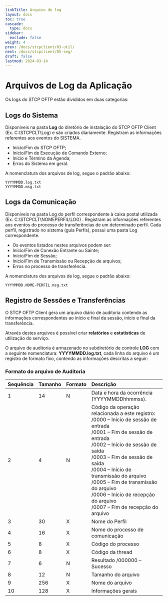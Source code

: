 ```yaml
---
linkTitle: Arquivo de log
layout: docs
toc: true
cascade:
  type: docs
sidebar:
  exclude: false
weight: 4
prev: /docs/stcpclient/03-util/
next: /docs/stcpclient/05-seg/
draft: false
lastmod: 2024-03-14
---
```


# Arquivos de Log da Aplicação

Os logs do STCP OFTP estão divididos em duas categorias:

## Logs do Sistema

Disponíveis na pasta **Log** do diretório de instalação do STCP OFTP Client (Ex. C:\STCPCLT\Log) e são criados diariamente. Registram as informações referentes aos eventos do SISTEMA.

- Início/Fim do STCP OFTP;
- Início/Fim de Execução de Comando Externo;
- Início e Término da Agenda;
- Erros do Sistema em geral.

A nomenclatura dos arquivos de log, segue o padrão abaixo:

```
YYYYMMDD.log.txt
YYYYMMDD.msg.txt
```

## Logs da Comunicação

Disponíveis na pasta Log do perfil correspondente à caixa postal utilizada (Ex. C:\STCPCLT\NOMEPERFIL\LOG) . Registram as informações referentes aos eventos do processo de transferências de um determinado perfil. Cada perfil, registrado no sistema (guia Perfis), possui uma pasta Log correspondente.

- Os eventos listados nestes arquivos podem ser:
- Início/Fim de Conexão Entrante ou Sainte;
- Início/Fim de Sessão;
- Início/Fim de Transmissão ou Recepção de arquivos;
- Erros no processo de transferência.

A nomenclatura dos arquivos de log, segue o padrão abaixo:

```
YYYYMMDD.NOME-PERFIL.msg.txt
```

## Registro de Sessões e Transferências

O STCP OFTP Client gera um arquivo diário de auditoria contendo as informações correspondentes ao início e final da sessão, início e final da transferência.

Através destes arquivos é possível criar **relatórios** e **estatísticas** de utilização do serviço.

O arquivo de auditoria é armazenado no subdiretório de controle **LOG** com a seguinte nomenclatura: **YYYYMMDD.log.txt**, cada linha do arquivo é um registro de formato fixo, contendo as informações descritas a seguir:


### Formato do arquivo de Auditoria

Sequência| Tamanho| Formato| Descrição
:---     | :---   | :---   | :---
1        | 14     | N      | Data e hora da ocorrência (YYYYMMDDhhmmss).
2        | 4      | N      | Código da operação relacionada a este registro: <br> /0000 – Início de sessão de entrada <br>/0001 – Fim de sessão de entrada <br> /0002 – Início de sessão de saída <br> /0003 – Fim de sessão de saída <br> /0004 – Início de transmissão do arquivo <br> /0005 – Fim de transmissão do arquivo <br> /0006 – Início de recepção do arquivo <br> /0007 – Fim de recepção do arquivo
3        | 30     | X      | Nome do Perfil
4        | 16     | X      | Nome do processo de comunicação
5        | 8      | X      | Código do processo
6        | 8      | X      | Código da thread
7        | 6      | N      | Resultado /000000 – Sucesso
8        | 12     | N      | Tamanho do arquivo
9        | 256    | X      | Nome do arquivo
10       | 128    | X      | Informações gerais
